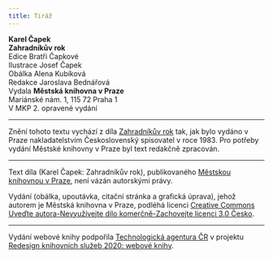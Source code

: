 ```yaml
---
title: Tiráž
---
```


**Karel Čapek**  
**Zahradníkův rok**  
Edice Bratři Čapkové  
Ilustrace Josef Čapek  
Obálka Alena Kubíková  
Redakce Jaroslava Bednářová  
Vydala **Městská knihovna v Praze**  
Mariánské nám. 1, 115 72 Praha 1  
V MKP 2. opravené vydání  
[^1]: Trvalky. _Pozn. red._  
[^2]: Odnož. _Pozn. red._  
[^3]: Pověrečné zaříkávání. _Pozn. red._  
[^4]: Hněv opěvuj, bohyně. _Pozn. red._  
[^5]: Kyselá slatinná zemina, rašelina. _Pozn. red._  
[^6]: Rašeliník. _Pozn. red._  
[^7]: Krondaro/kromdar – lejno. _Pozn. red._  
[^8]: Shawl (angl.) – pléd, přehoz. _Pozn. red._  
[^9]: Pochodové tempo. _Pozn. red._  
[^10]: Odnož, řízek. _Pozn. red._  
[^11]: Pontus euxinus – lat. název pro severní pobřeží Černého moře. _Pozn. red_.  
[^12]: Zvyková pravidla. _Pozn. red._  
[^13]: Kněžská pokrývka hlavy. _Pozn. red._  
[^14]: Sečná i bodná orientální zbraň se zahnutou čepelí. _Pozn. red._  
[^15]: Kybelé – v řec. mytologii maloasijská bohyně uctívaná jako „velká matka bohů a všeho živého“. _Pozn. red._  
[^16]: Hromadný nástup. _Pozn. red._  
[^17]: Lámavá, křehká. _Pozn. red._  
[^18]: Arne Novák (1880–1939), literární kritik a historik. _Pozn. red._  
[^19]: Zdeněk Nejedlý (1878–1962), historik, muzikolog, umělecký kritik, politik, později ministr školství (ve funkci v letech 1945–1946, 1948–1953). _Pozn. red._  
[^20]: Rojnice, z. něm. Schwarmlinie, tj. rozmístění bojové jednotky v řadě. _Pozn. red._  
V MKP 1. elektronické vydání z 4. 10. 2022.

***

Znění tohoto textu vychází z díla [Zahradníkův rok](https://search.mlp.cz/cz/titul/zahradnikuv-rok-mel-jsem-psa-a-kocku-kalendar/10493/) tak, jak bylo vydáno v Praze nakladatelstvím Československý spisovatel v roce 1983. Pro potřeby vydání Městské knihovny v Praze byl text redakčně zpracován.

***


Text díla (Karel Čapek: Zahradníkův rok), publikovaného [Městskou knihovnou v Praze](https://www.mlp.cz/cz/), není vázán autorskými právy.


Vydání (obálka, upoutávka, citační stránka a grafická úprava), jehož autorem je Městská knihovna v Praze, podléhá licenci [Creative Commons Uveďte autora-Nevyužívejte dílo komerčně-Zachovejte licenci 3.0 Česko](https://creativecommons.org/licenses/by-nc-sa/3.0/cz/).

***

Vydání webové knihy podpořila [Technologická agentura ČR](https://www.tacr.cz/) v projektu [Redesign knihovních služeb 2020: webové knihy](https://starfos.tacr.cz/cs/project/TL04000391).